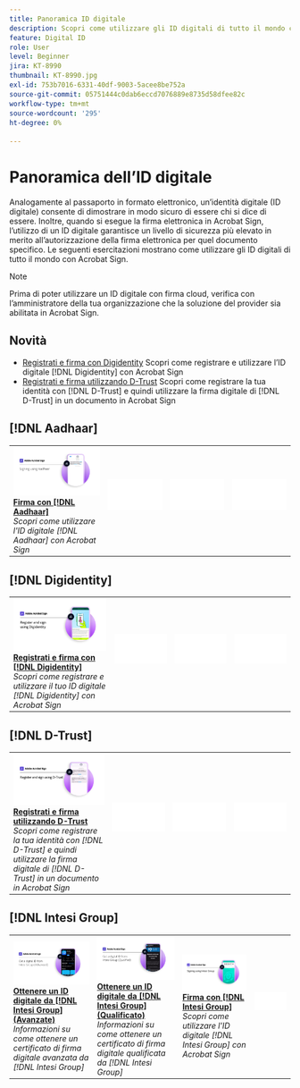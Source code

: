```yaml
---
title: Panoramica ID digitale
description: Scopri come utilizzare gli ID digitali di tutto il mondo con Acrobat Sign
feature: Digital ID
role: User
level: Beginner
jira: KT-8990
thumbnail: KT-8990.jpg
exl-id: 753b7016-6331-40df-9003-5acee8be752a
source-git-commit: 05751444c0dab6eccd7076889e8735d58dfee82c
workflow-type: tm+mt
source-wordcount: '295'
ht-degree: 0%

---
```


# Panoramica dell’ID digitale

Analogamente al passaporto in formato elettronico, un’identità digitale (ID digitale) consente di dimostrare in modo sicuro di essere chi si dice di essere. Inoltre, quando si esegue la firma elettronica in Acrobat Sign, l’utilizzo di un ID digitale garantisce un livello di sicurezza più elevato in merito all’autorizzazione della firma elettronica per quel documento specifico. Le seguenti esercitazioni mostrano come utilizzare gli ID digitali di tutto il mondo con Acrobat Sign.

>[!NOTE]
>
>Prima di poter utilizzare un ID digitale con firma cloud, verifica con l’amministratore della tua organizzazione che la soluzione del provider sia abilitata in Acrobat Sign.

## Novità

* [Registrati e firma con Digidentity](digidentity-sign.md)
Scopri come registrare e utilizzare l’ID digitale [!DNL Digidentity] con Acrobat Sign
* [Registrati e firma utilizzando D-Trust](d-trust.md)
Scopri come registrare la tua identità con [!DNL D-Trust] e quindi utilizzare la firma digitale di [!DNL D-Trust] in un documento in Acrobat Sign

## [!DNL Aadhaar]

<table style="table-layout:fixed">
<tr>
 <td>
    <a href="aadhaar-sign.md">
      <img alt="Firma con [!DNL Aadhaar]" src="assets/Aadhaarsign_1280.png" />
    </a>
    <div>
    <a href="aadhaar-sign.md"><strong>Firma con [!DNL Aadhaar]</strong></a>
    </div>
    <em>Scopri come utilizzare l'ID digitale [!DNL Aadhaar] con Acrobat Sign</em>
    <br>
  </td>
  <td>
    <img alt="Spaziatore" src="../assets/Whitespacer.png" />
    <div>
    <br>
  </td>
  <td>
    <img alt="Spaziatore" src="../assets/Whitespacer.png" />
    <div>
    <br>
  </td>
  <td>
    <img alt="Spaziatore" src="../assets/Whitespacer.png" />
    <div>
    <br>
  </td>
</tr>
</table>

## [!DNL Digidentity]

<table style="table-layout:fixed">
<tr>
  <td>
    <a href="digidentity-sign.md">
      <img alt="Registrati e firma utilizzando un ID digitale [!DNL Digidentity]" src="assets/Digidentitysign_1280.png" />
    </a>
    <div>
    <a href="digidentity-sign.md"><strong>Registrati e firma con [!DNL Digidentity]</strong></a>
    </div>
    <em>Scopri come registrare e utilizzare il tuo ID digitale [!DNL Digidentity] con Acrobat Sign</em>
    <br>
  </td>
  <td>
    <img alt="Spaziatore" src="../assets/Whitespacer.png" />
    <div>
    <br>
  </td>
  <td>
    <img alt="Spaziatore" src="../assets/Whitespacer.png" />
    <div>
    <br>
  </td>
  <td>
    <img alt="Spaziatore" src="../assets/Whitespacer.png" />
    <div>
    <br>
  </td>
</tr>
</table>

## [!DNL D-Trust]

<table style="table-layout:fixed">
<tr>
  <td>
    <a href="d-trust.md">
      <img alt="Registrati e firma utilizzando D-Trust" src="assets/Dtrust.png" />
    </a>
    <div>
    <a href="d-trust.md"><strong>Registrati e firma utilizzando D-Trust</strong></a>
    </div>
    <em>Scopri come registrare la tua identità con [!DNL D-Trust] e quindi utilizzare la firma digitale di [!DNL D-Trust] in un documento in Acrobat Sign</em>
    <br>
  </td>
  <td>
    <img alt="Spaziatore" src="../assets/Whitespacer.png" />
    <div>
    <br>
  </td>
  <td>
    <img alt="Spaziatore" src="../assets/Whitespacer.png" />
    <div>
    <br>
  </td>
  <td>
    <img alt="Spaziatore" src="../assets/Whitespacer.png" />
    <div>
    <br>
  </td>
  </tr>
  </table>

## [!DNL Intesi Group]

<table style="table-layout:fixed">
<tr>
  <td>
    <a href="intesi-advanced.md">
      <img alt="Ottenere un ID digitale da Intesi Group (Advanced)" src="assets/IntesiAdvanced_1280.png" />
    </a>
    <div>
    <a href="intesi-advanced.md"><strong>Ottenere un ID digitale da [!DNL Intesi Group] (Avanzate)</strong></a>
    </div>
    <em>Informazioni su come ottenere un certificato di firma digitale avanzata da [!DNL Intesi Group]</em>
    <br>
  </td>
  <td>
    <a href="intesi-qualified.md">
      <img alt="Ottieni un ID digitale da [!DNL Intesi Group] (qualificato)" src="assets/IntesiQualified_1280.png" />
    </a>
    <div>
    <a href="intesi-qualified.md"><strong>Ottenere un ID digitale da [!DNL Intesi Group] (Qualificato)</strong></a>
    </div>
    <em>Informazioni su come ottenere un certificato di firma digitale qualificata da [!DNL Intesi Group]</em>
    <br>
  </td>
  <td>
    <a href="intesi-sign.md">
      <img alt="Firma con Intesi Group" src="assets/IntesiSign_1280.png" />
    </a>
    <div>
    <a href="intesi-sign.md"><strong>Firma con [!DNL Intesi Group]</strong></a>
    </div>
    <em>Scopri come utilizzare l'ID digitale [!DNL Intesi Group] con Acrobat Sign</em>
    <br>
  </td>
  <td>
    <img alt="Spaziatore" src="../assets/Whitespacer.png" />
    <div>
    <br>
  </td>
</tr>
</table>
